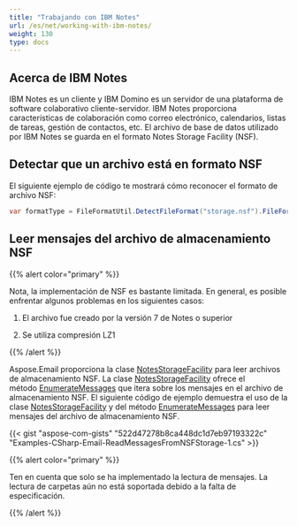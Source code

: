 ```yaml
---
title: "Trabajando con IBM Notes"
url: /es/net/working-with-ibm-notes/
weight: 130
type: docs
---
```



## **Acerca de IBM Notes**

IBM Notes es un cliente y IBM Domino es un servidor de una plataforma de software colaborativo cliente-servidor. IBM Notes proporciona características de colaboración como correo electrónico, calendarios, listas de tareas, gestión de contactos, etc. El archivo de base de datos utilizado por IBM Notes se guarda en el formato Notes Storage Facility (NSF).

## **Detectar que un archivo está en formato NSF**

El siguiente ejemplo de código te mostrará cómo reconocer el formato de archivo NSF:

```cs
var formatType = FileFormatUtil.DetectFileFormat("storage.nsf").FileFormatType; // Returns FileFormatType.Nsf
```

## **Leer mensajes del archivo de almacenamiento NSF**

{{% alert color="primary" %}}

Nota, la implementación de NSF es bastante limitada.
En general, es posible enfrentar algunos problemas en los siguientes casos:

1. El archivo fue creado por la versión 7 de Notes o superior
  
2. Se utiliza compresión LZ1

{{% /alert %}}

Aspose.Email proporciona la clase [NotesStorageFacility](https://reference.aspose.com/email/net/aspose.email.storage.nsf/notesstoragefacility/) para leer archivos de almacenamiento NSF. La clase [NotesStorageFacility](https://reference.aspose.com/email/net/aspose.email.storage.nsf/notesstoragefacility/) ofrece el método [EnumerateMessages](https://reference.aspose.com/email/net/aspose.email.storage.nsf/notesstoragefacility/enumeratemessages/#enumeratemessages) que itera sobre los mensajes en el archivo de almacenamiento NSF. El siguiente código de ejemplo demuestra el uso de la clase [NotesStorageFacility](https://reference.aspose.com/email/net/aspose.email.storage.nsf/notesstoragefacility/) y del método [EnumerateMessages](https://reference.aspose.com/email/net/aspose.email.storage.nsf/notesstoragefacility/enumeratemessages/#enumeratemessages) para leer mensajes del archivo de almacenamiento NSF.

{{< gist "aspose-com-gists" "522d47278b8ca448dc1d7eb97193322c" "Examples-CSharp-Email-ReadMessagesFromNSFStorage-1.cs" >}}

{{% alert color="primary" %}} 

Ten en cuenta que solo se ha implementado la lectura de mensajes. La lectura de carpetas aún no está soportada debido a la falta de especificación.

{{% /alert %}}
